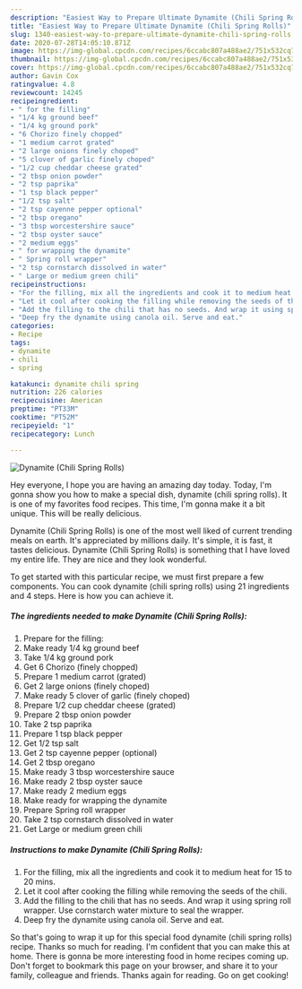 ```yaml
---
description: "Easiest Way to Prepare Ultimate Dynamite (Chili Spring Rolls)"
title: "Easiest Way to Prepare Ultimate Dynamite (Chili Spring Rolls)"
slug: 1340-easiest-way-to-prepare-ultimate-dynamite-chili-spring-rolls
date: 2020-07-28T14:05:10.871Z
image: https://img-global.cpcdn.com/recipes/6ccabc807a488ae2/751x532cq70/dynamite-chili-spring-rolls-recipe-main-photo.jpg
thumbnail: https://img-global.cpcdn.com/recipes/6ccabc807a488ae2/751x532cq70/dynamite-chili-spring-rolls-recipe-main-photo.jpg
cover: https://img-global.cpcdn.com/recipes/6ccabc807a488ae2/751x532cq70/dynamite-chili-spring-rolls-recipe-main-photo.jpg
author: Gavin Cox
ratingvalue: 4.8
reviewcount: 14245
recipeingredient:
- " for the filling"
- "1/4 kg ground beef"
- "1/4 kg ground pork"
- "6 Chorizo finely chopped"
- "1 medium carrot grated"
- "2 large onions finely choped"
- "5 clover of garlic finely choped"
- "1/2 cup cheddar cheese grated"
- "2 tbsp onion powder"
- "2 tsp paprika"
- "1 tsp black pepper"
- "1/2 tsp salt"
- "2 tsp cayenne pepper optional"
- "2 tbsp oregano"
- "3 tbsp worcestershire sauce"
- "2 tbsp oyster sauce"
- "2 medium eggs"
- " for wrapping the dynamite"
- " Spring roll wrapper"
- "2 tsp cornstarch dissolved in water"
- " Large or medium green chili"
recipeinstructions:
- "For the filling, mix all the ingredients and cook it to medium heat for 15 to 20 mins."
- "Let it cool after cooking the filling while removing the seeds of the chili."
- "Add the filling to the chili that has no seeds. And wrap it using spring roll wrapper. Use cornstarch water mixture to seal the wrapper."
- "Deep fry the dynamite using canola oil. Serve and eat."
categories:
- Recipe
tags:
- dynamite
- chili
- spring

katakunci: dynamite chili spring 
nutrition: 226 calories
recipecuisine: American
preptime: "PT33M"
cooktime: "PT52M"
recipeyield: "1"
recipecategory: Lunch

---
```



![Dynamite (Chili Spring Rolls)](https://img-global.cpcdn.com/recipes/6ccabc807a488ae2/751x532cq70/dynamite-chili-spring-rolls-recipe-main-photo.jpg)

Hey everyone, I hope you are having an amazing day today. Today, I'm gonna show you how to make a special dish, dynamite (chili spring rolls). It is one of my favorites food recipes. This time, I'm gonna make it a bit unique. This will be really delicious.

Dynamite (Chili Spring Rolls) is one of the most well liked of current trending meals on earth. It's appreciated by millions daily. It's simple, it is fast, it tastes delicious. Dynamite (Chili Spring Rolls) is something that I have loved my entire life. They are nice and they look wonderful.




To get started with this particular recipe, we must first prepare a few components. You can cook dynamite (chili spring rolls) using 21 ingredients and 4 steps. Here is how you can achieve it.

<!--inarticleads1-->

##### The ingredients needed to make Dynamite (Chili Spring Rolls):

1. Prepare  for the filling:
1. Make ready 1/4 kg ground beef
1. Take 1/4 kg ground pork
1. Get 6 Chorizo (finely chopped)
1. Prepare 1 medium carrot (grated)
1. Get 2 large onions (finely choped)
1. Make ready 5 clover of garlic (finely choped)
1. Prepare 1/2 cup cheddar cheese (grated)
1. Prepare 2 tbsp onion powder
1. Take 2 tsp paprika
1. Prepare 1 tsp black pepper
1. Get 1/2 tsp salt
1. Get 2 tsp cayenne pepper (optional)
1. Get 2 tbsp oregano
1. Make ready 3 tbsp worcestershire sauce
1. Make ready 2 tbsp oyster sauce
1. Make ready 2 medium eggs
1. Make ready  for wrapping the dynamite
1. Prepare  Spring roll wrapper
1. Take 2 tsp cornstarch dissolved in water
1. Get  Large or medium green chili




<!--inarticleads2-->

##### Instructions to make Dynamite (Chili Spring Rolls):

1. For the filling, mix all the ingredients and cook it to medium heat for 15 to 20 mins.
1. Let it cool after cooking the filling while removing the seeds of the chili.
1. Add the filling to the chili that has no seeds. And wrap it using spring roll wrapper. Use cornstarch water mixture to seal the wrapper.
1. Deep fry the dynamite using canola oil. Serve and eat.




So that's going to wrap it up for this special food dynamite (chili spring rolls) recipe. Thanks so much for reading. I'm confident that you can make this at home. There is gonna be more interesting food in home recipes coming up. Don't forget to bookmark this page on your browser, and share it to your family, colleague and friends. Thanks again for reading. Go on get cooking!

